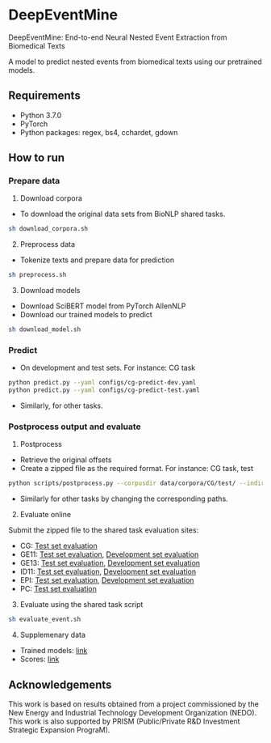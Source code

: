 # DeepEventMine
DeepEventMine: End-to-end Neural Nested Event Extraction from Biomedical Texts

A model to predict nested events from biomedical texts using our pretrained models.

## Requirements
- Python 3.7.0
- PyTorch
- Python packages: regex, bs4, cchardet, gdown

## How to run

### Prepare data
1. Download corpora
- To download the original data sets from BioNLP shared tasks.
```bash
sh download_corpora.sh
```

2. Preprocess data
- Tokenize texts and prepare data for prediction
```bash
sh preprocess.sh
```

3. Download models
- Download SciBERT model from PyTorch AllenNLP
- Download our trained models to predict
```bash
sh download_model.sh
```


### Predict

- On development and test sets. For instance: CG task

```bash
python predict.py --yaml configs/cg-predict-dev.yaml
python predict.py --yaml configs/cg-predict-test.yaml
```

- Similarly, for other tasks.

### Postprocess output and evaluate

1. Postprocess
- Retrieve the original offsets
- Create a zipped file as the required format. For instance: CG task, test
```bash
python scripts/postprocess.py --corpusdir data/corpora/CG/test/ --indir results/cg/cg-predict-test/ev-ann/ --outdir results/cg/cg-predict-test/
```

- Similarly for other tasks by changing the corresponding paths.

2. Evaluate online

Submit the zipped file to the shared task evaluation sites:

- CG: [Test set evaluation](http://weaver.nlplab.org/~bionlp-st/BioNLP-ST-2013/CG/submission/)
- GE11: [Test set evaluation](http://bionlp-st.dbcls.jp/GE/2011/eval-test/), [Development set evaluation](http://bionlp-st.dbcls.jp/GE/2011/eval-development/)
- GE13: [Test set evaluation](http://bionlp-st.dbcls.jp/GE/2013/eval-test/), [Development set evaluation](http://bionlp-st.dbcls.jp/GE/2013/eval-development/)
- ID11: [Test set evaluation](http://weaver.nlplab.org/~bionlp-st/BioNLP-ST/ID/test-eval.html), [Development set evaluation](http://weaver.nlplab.org/~bionlp-st/BioNLP-ST/ID/devel-eval.htm)
- EPI: [Test set evaluation](http://weaver.nlplab.org/~bionlp-st/BioNLP-ST/EPI/test-eval.html), [Development set evaluation](http://weaver.nlplab.org/~bionlp-st/BioNLP-ST/EPI/devel-eval.htm)
- PC: [Test set evaluation](http://weaver.nlplab.org/~bionlp-st/BioNLP-ST-2013/PC/submission/)

3. Evaluate using the shared task script

```bash
sh evaluate_event.sh
```

4. Supplemenary data

- Trained models: [link](https://b2share.eudat.eu/records/80d2de0c57d64419b722dc1afa375f28)
- Scores: [link](https://b2share.eudat.eu/api/files/3cf6c1f4-5eed-4ee3-99c5-d99f5f011be3/scores.tar.gz)

## Acknowledgements
This work is based on results obtained from a project commissioned by the New Energy and Industrial Technology Development Organization (NEDO).
This work is also supported by PRISM (Public/Private R&D Investment Strategic Expansion PrograM).
